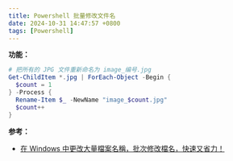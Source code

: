 ```yaml
---
title: Powershell 批量修改文件名
date: 2024-10-31 14:47:57 +0800
tags: [Powershell]
---
```


**功能：**

```powershell
# 把所有的 JPG 文件重新命名为 image_编号.jpg
Get-ChildItem *.jpg | ForEach-Object -Begin {
  $count = 1
} -Process {
  Rename-Item $_ -NewName "image_$count.jpg"
  $count++
}
```

**参考：**

* [在 Windows 中更改大量檔案名稱，批次修改檔名，快速又省力！](https://blog.gtwang.org/windows/how-to-batch-rename-files-in-windows/)
